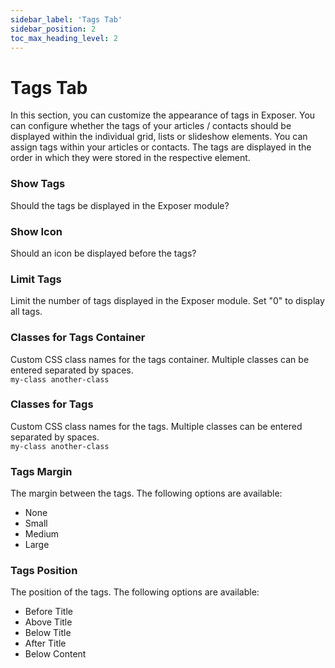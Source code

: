 ```yaml
---
sidebar_label: 'Tags Tab'
sidebar_position: 2
toc_max_heading_level: 2
---
```


# Tags Tab
In this section, you can customize the appearance of tags in Exposer. You can configure whether the tags of your 
articles / contacts should be displayed within the individual grid, lists or slideshow elements. You can assign tags 
within your articles or contacts. The tags are displayed in the order in which they were stored in the respective 
element.

### Show Tags
Should the tags be displayed in the Exposer module?

### Show Icon
Should an icon be displayed before the tags?

### Limit Tags
Limit the number of tags displayed in the Exposer module. Set "0" to display all tags.

### Classes for Tags Container
Custom CSS class names for the tags container. Multiple classes can be entered separated by spaces.  
``my-class another-class``

### Classes for Tags
Custom CSS class names for the tags. Multiple classes can be entered separated by spaces.  
``my-class another-class``

### Tags Margin
The margin between the tags. The following options are available:
- None
- Small
- Medium
- Large

### Tags Position
The position of the tags. The following options are available:
- Before Title
- Above Title
- Below Title
- After Title
- Below Content
